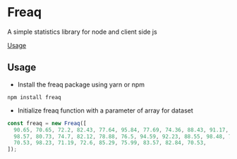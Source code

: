# Freaq

A simple statistics library for node and client side js

[Usage](https://github.com/mart-anthony-stark/freaq-js/blob/main/README.md#usage)

## Usage

- Install the freaq package using yarn or npm

```console
npm install freaq
```

- Initialize freaq function with a parameter of array for dataset

```javascript
const freaq = new Freaq([
  90.65, 70.65, 72.2, 82.43, 77.64, 95.84, 77.69, 74.36, 88.43, 91.17, 89.85,
  98.57, 80.73, 74.7, 82.12, 78.88, 76.5, 94.59, 92.23, 88.55, 98.48, 74.55,
  70.53, 98.23, 71.19, 72.6, 85.29, 75.99, 83.57, 82.84, 70.53,
]);
```
